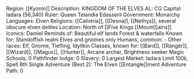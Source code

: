 Region: [[Kyonin]]
Description: KINGDOM OF 
THE ELVES
AL: CG
Capital: Iadara 
(56,340)
Ruler: Queen Telandia Edasseril
Government: Monarchy
Languages: Elven
Religions: [[Calistria]], [[Desna]], [[Nethys]], several 
obscure elven deities
Location: North of [[Five Kings 
[[Mount]]ains]]
Iconics: Damiel 
Reminds of: Beautiful elf lands
Forest & waterfalls
Known for: Standoffish realm
Elves and gnomes only
Humans, common: -
Other races: Elf, Gnome, Tiefling, Idyllkin
Classes, known for: [[Bard]], [[Ranger]], [[Wizard]], [[Magus]], [[Hunter]], Arcane archer, 
Brightness seeker
Magic Schools: 0
Pathfinder lodge: 0
Slavery: 0
Largest Market: Iadara
Limit 100k, Spell 8th
Single Adventure (Best 2): The Elven [[Entangle]]ment
Adventure Path: 0
